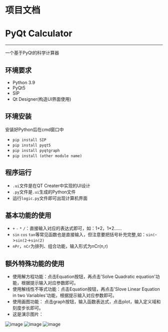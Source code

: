 # 项目文档
# PyQt Calculator
---
一个基于PyQt的科学计算器
## 环境要求
- Python 3.9
- PyQt5
- SIP
- Qt Designer(构造UI界面使用)
## 环境安装
安装好Python后在cmd窗口中
- `pip install SIP`
- `pip install pyqt5`
- `pip install pyqtgraph`
- `pip install (other module name)`
## 程序运行
- `.ui`文件是在QT Creater中实现的UI设计
- `.py`文件是`.ui`生成的Python文件
- 运行`logic.py`文件即可出现计算机界面
## 基本功能的使用
- `+` `-` `*` `/`：直接输入对应的表达式即可，如：1+2，1*2......
- `sin` `cos` `tan`等常见函数也是直接输入，但注意要把括号补充完整,如：`sin(`->`sin(2`->`sin(2)`
- `nPr`，`nCr`为排列、组合功能，输入形式为nCr(n,r)
## 额外特殊功能的使用
- 使用解方程功能：点击Equation按钮，再点击'Solve Quadratic equation'功能，根据提示输入对应参数即可。
- 使用解线性不等式功能：点击Equation按钮，再点击'Slove Linear Equation in two Variables'功能，根据提示输入对应参数即可。
- 使用画图功能： 点击graph按钮，输入函数表达式，点击plot，输入定义域和刻度步长即可。
- 这是演示图片：


![image](https://user-images.githubusercontent.com/90239362/194741713-8e34d591-dd92-4003-8908-ea60f7afc88c.png)
![image](https://user-images.githubusercontent.com/90239362/194741733-238badaf-856e-4c25-9f4d-7cf30d4a0975.png)
![image](https://user-images.githubusercontent.com/90239362/194741798-947f3d18-43ce-462b-8a45-b62f6b686391.png)
